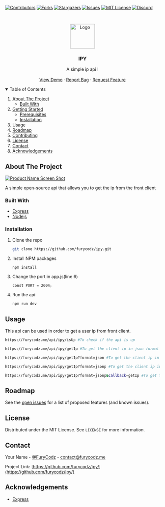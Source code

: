 <!--
*** Thanks for checking out the Best-README-Template. If you have a suggestion
*** that would make this better, please fork the repo and create a pull request
*** or simply open an issue with the tag "enhancement".
*** Thanks again! Now go create something AMAZING! :D
-->



<!-- PROJECT SHIELDS -->
<!--
*** I'm using markdown "reference style" links for readability.
*** Reference links are enclosed in brackets [ ] instead of parentheses ( ).
*** See the bottom of this document for the declaration of the reference variables
*** for contributors-url, forks-url, etc. This is an optional, concise syntax you may use.
*** https://www.markdownguide.org/basic-syntax/#reference-style-links
-->
[![Contributors][contributors-shield]][contributors-url]
[![Forks][forks-shield]][forks-url]
[![Stargazers][stars-shield]][stars-url]
[![Issues][issues-shield]][issues-url]
[![MIT License][license-shield]][license-url]
[![Discord][linkedin-shield]][linkedin-url]



<!-- PROJECT LOGO -->
<br />
<p align="center">
  <a href="https://github.com/furycodz/ipy/">
    <img src="https://cdn.discordapp.com/attachments/796762144627621898/891709756199301120/icon.png" alt="Logo" width="80" height="80">
  </a>

  <h3 align="center">IPY</h3>

  <p align="center">
    A simple ip api !
    <br />
    <br />
    <a href="https://furycodz.me/api/ip">View Demo</a>
    ·
    <a href="https://github.com/furycodz/ipy/issues">Report Bug</a>
    ·
    <a href="https://github.com/furycodz/ipy/issues">Request Feature</a>
  </p>
</p>



<!-- TABLE OF CONTENTS -->
<details open="open">
  <summary>Table of Contents</summary>
  <ol>
    <li>
      <a href="#about-the-project">About The Project</a>
      <ul>
        <li><a href="#built-with">Built With</a></li>
      </ul>
    </li>
    <li>
      <a href="#getting-started">Getting Started</a>
      <ul>
        <li><a href="#prerequisites">Prerequisites</a></li>
        <li><a href="#installation">Installation</a></li>
      </ul>
    </li>
    <li><a href="#usage">Usage</a></li>
    <li><a href="#roadmap">Roadmap</a></li>
    <li><a href="#contributing">Contributing</a></li>
    <li><a href="#license">License</a></li>
    <li><a href="#contact">Contact</a></li>
    <li><a href="#acknowledgements">Acknowledgements</a></li>
  </ol>
</details>



<!-- ABOUT THE PROJECT -->
## About The Project

[![Product Name Screen Shot][product-screenshot]](https://example.com)

A simple open-source api that allows you to get the ip from the front client 

### Built With
* [Express](https://expressjs.com/)
* [Nodejs](https://nodejs.org/)




### Installation


1. Clone the repo
   ```sh
   git clone https://github.com/furycodz/ipy.git
   ```
2. Install NPM packages
   ```sh
   npm install
   ```
3. Change the port in app.js(line 6)
   ```JS
   const PORT = 2004;
   ```
4. Run the api 
   ```sh
   npm run dev
   ```


<!-- USAGE EXAMPLES -->
## Usage

This api can be used in order to get a user ip from front client.
   ```sh
   https://furycodz.me/api/ipy/isUp #To check if the api is up
   ```
   ```sh
   https://furycodz.me/api/ipy/getIp #To get the client ip in json format
   ```
   ```sh
   https://furycodz.me/api/ipy/getIp?format=json #To get the client ip in json format
   ```
   ```sh
   https://furycodz.me/api/ipy/getIp?format=jsonp #To get the client ip in jsonp(JSON with padding) format
   ```   
   ```sh
   https://furycodz.me/api/ipy/getIp?format=jsonp&callback=getIp #To get the client ip in jsonp(JSON with padding) format with getIp callback
   ```   
<!-- ROADMAP -->
## Roadmap

See the [open issues](https://github.com/furycodz/ipy/issues) for a list of proposed features (and known issues).




<!-- LICENSE -->
## License

Distributed under the MIT License. See `LICENSE` for more information.



<!-- CONTACT -->
## Contact

Your Name - [@FuryCodz](https://twitter.com/FuryCodz) - contact@furycodz.me

Project Link: [https://github.com/furycodz/ipy/](https://github.com/furycodz/ipy/)



<!-- ACKNOWLEDGEMENTS -->
## Acknowledgements
* [Express](https://github.com/expressjs/express)


<!-- MARKDOWN LINKS & IMAGES -->
<!-- https://www.markdownguide.org/basic-syntax/#reference-style-links -->
[contributors-shield]: https://img.shields.io/github/contributors/othneildrew/Best-README-Template.svg?style=for-the-badge
[contributors-url]: https://github.com/othneildrew/Best-README-Template/graphs/contributors
[forks-shield]: https://img.shields.io/github/forks/othneildrew/Best-README-Template.svg?style=for-the-badge
[forks-url]: https://github.com/othneildrew/Best-README-Template/network/members
[stars-shield]: https://img.shields.io/github/stars/othneildrew/Best-README-Template.svg?style=for-the-badge
[stars-url]: https://github.com/othneildrew/Best-README-Template/stargazers
[issues-shield]: https://img.shields.io/github/issues/othneildrew/Best-README-Template.svg?style=for-the-badge
[issues-url]: https://github.com/othneildrew/Best-README-Template/issues
[license-shield]: https://img.shields.io/github/license/othneildrew/Best-README-Template.svg?style=for-the-badge
[license-url]: https://github.com/othneildrew/Best-README-Template/blob/master/LICENSE.txt
[linkedin-shield]: https://img.shields.io/badge/-LinkedIn-black.svg?style=for-the-badge&logo=linkedin&colorB=555
[linkedin-url]: https://linkedin.com/in/othneildrew
[product-screenshot]: images/screenshot.png
